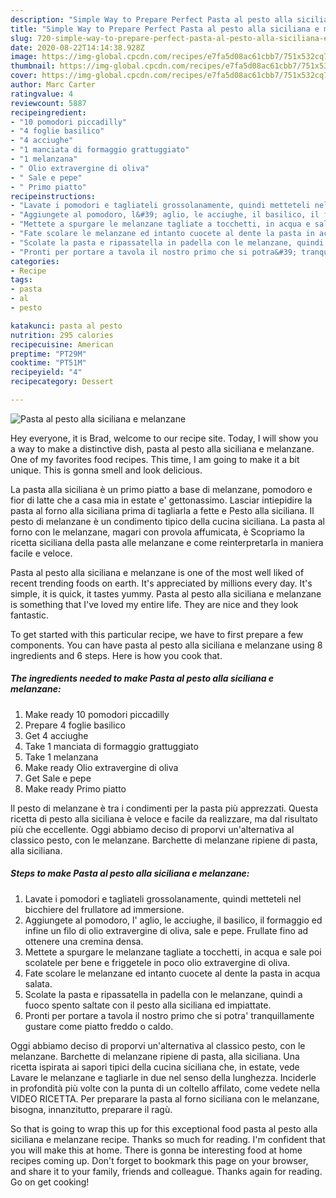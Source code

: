 ```yaml
---
description: "Simple Way to Prepare Perfect Pasta al pesto alla siciliana e melanzane"
title: "Simple Way to Prepare Perfect Pasta al pesto alla siciliana e melanzane"
slug: 720-simple-way-to-prepare-perfect-pasta-al-pesto-alla-siciliana-e-melanzane
date: 2020-08-22T14:14:38.928Z
image: https://img-global.cpcdn.com/recipes/e7fa5d08ac61cbb7/751x532cq70/pasta-al-pesto-alla-siciliana-e-melanzane-recipe-main-photo.jpg
thumbnail: https://img-global.cpcdn.com/recipes/e7fa5d08ac61cbb7/751x532cq70/pasta-al-pesto-alla-siciliana-e-melanzane-recipe-main-photo.jpg
cover: https://img-global.cpcdn.com/recipes/e7fa5d08ac61cbb7/751x532cq70/pasta-al-pesto-alla-siciliana-e-melanzane-recipe-main-photo.jpg
author: Marc Carter
ratingvalue: 4
reviewcount: 5887
recipeingredient:
- "10 pomodori piccadilly"
- "4 foglie basilico"
- "4 acciughe"
- "1 manciata di formaggio grattuggiato"
- "1 melanzana"
- " Olio extravergine di oliva"
- " Sale e pepe"
- " Primo piatto"
recipeinstructions:
- "Lavate i pomodori e tagliateli grossolanamente, quindi metteteli nel bicchiere del frullatore ad immersione."
- "Aggiungete al pomodoro, l&#39; aglio, le acciughe, il basilico, il formaggio ed infine un filo di olio extravergine di oliva, sale e pepe. Frullate fino ad ottenere una cremina densa."
- "Mettete a spurgare le melanzane tagliate a tocchetti, in acqua e sale poi scolatele per bene e friggetele in poco olio extravergine di oliva."
- "Fate scolare le melanzane ed intanto cuocete al dente la pasta in acqua salata."
- "Scolate la pasta e ripassatella in padella con le melanzane, quindi a fuoco spento saltate con il pesto alla siciliana ed impiattate."
- "Pronti per portare a tavola il nostro primo che si potra&#39; tranquillamente gustare come piatto freddo o caldo."
categories:
- Recipe
tags:
- pasta
- al
- pesto

katakunci: pasta al pesto 
nutrition: 295 calories
recipecuisine: American
preptime: "PT29M"
cooktime: "PT51M"
recipeyield: "4"
recipecategory: Dessert

---
```



![Pasta al pesto alla siciliana e melanzane](https://img-global.cpcdn.com/recipes/e7fa5d08ac61cbb7/751x532cq70/pasta-al-pesto-alla-siciliana-e-melanzane-recipe-main-photo.jpg)

Hey everyone, it is Brad, welcome to our recipe site. Today, I will show you a way to make a distinctive dish, pasta al pesto alla siciliana e melanzane. One of my favorites food recipes. This time, I am going to make it a bit unique. This is gonna smell and look delicious.

La pasta alla siciliana è un primo piatto a base di melanzane, pomodoro e fior di latte che a casa mia in estate e&#39; gettonassimo. Lasciar intiepidire la pasta al forno alla siciliana prima di tagliarla a fette e Pesto alla siciliana. Il pesto di melanzane è un condimento tipico della cucina siciliana. La pasta al forno con le melanzane, magari con provola affumicata, è Scopriamo la ricetta siciliana della pasta alle melanzane e come reinterpretarla in maniera facile e veloce.

Pasta al pesto alla siciliana e melanzane is one of the most well liked of recent trending foods on earth. It's appreciated by millions every day. It's simple, it is quick, it tastes yummy. Pasta al pesto alla siciliana e melanzane is something that I've loved my entire life. They are nice and they look fantastic.


To get started with this particular recipe, we have to first prepare a few components. You can have pasta al pesto alla siciliana e melanzane using 8 ingredients and 6 steps. Here is how you cook that.

<!--inarticleads1-->

##### The ingredients needed to make Pasta al pesto alla siciliana e melanzane:

1. Make ready 10 pomodori piccadilly
1. Prepare 4 foglie basilico
1. Get 4 acciughe
1. Take 1 manciata di formaggio grattuggiato
1. Take 1 melanzana
1. Make ready  Olio extravergine di oliva
1. Get  Sale e pepe
1. Make ready  Primo piatto


Il pesto di melanzane è tra i condimenti per la pasta più apprezzati. Questa ricetta di pesto alla siciliana è veloce e facile da realizzare, ma dal risultato più che eccellente. Oggi abbiamo deciso di proporvi un&#39;alternativa al classico pesto, con le melanzane. Barchette di melanzane ripiene di pasta, alla siciliana. 

<!--inarticleads2-->

##### Steps to make Pasta al pesto alla siciliana e melanzane:

1. Lavate i pomodori e tagliateli grossolanamente, quindi metteteli nel bicchiere del frullatore ad immersione.
1. Aggiungete al pomodoro, l&#39; aglio, le acciughe, il basilico, il formaggio ed infine un filo di olio extravergine di oliva, sale e pepe. Frullate fino ad ottenere una cremina densa.
1. Mettete a spurgare le melanzane tagliate a tocchetti, in acqua e sale poi scolatele per bene e friggetele in poco olio extravergine di oliva.
1. Fate scolare le melanzane ed intanto cuocete al dente la pasta in acqua salata.
1. Scolate la pasta e ripassatella in padella con le melanzane, quindi a fuoco spento saltate con il pesto alla siciliana ed impiattate.
1. Pronti per portare a tavola il nostro primo che si potra&#39; tranquillamente gustare come piatto freddo o caldo.


Oggi abbiamo deciso di proporvi un&#39;alternativa al classico pesto, con le melanzane. Barchette di melanzane ripiene di pasta, alla siciliana. Una ricetta ispirata ai sapori tipici della cucina siciliana che, in estate, vede Lavare le melanzane e tagliarle in due nel senso della lunghezza. Inciderle in profondità più volte con la punta di un coltello affilato, come vedete nella VIDEO RICETTA. Per preparare la pasta al forno siciliana con le melanzane, bisogna, innanzitutto, preparare il ragù. 

So that is going to wrap this up for this exceptional food pasta al pesto alla siciliana e melanzane recipe. Thanks so much for reading. I'm confident that you will make this at home. There is gonna be interesting food at home recipes coming up. Don't forget to bookmark this page on your browser, and share it to your family, friends and colleague. Thanks again for reading. Go on get cooking!

